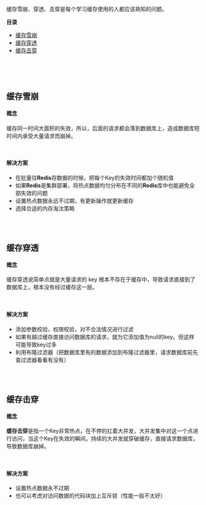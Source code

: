 缓存雪崩、穿透、击穿是每个学习缓存使用的人都应该熟知的问题。

**目录**

- [缓存雪崩](#缓存雪崩)
- [缓存穿透](#缓存穿透)
- [缓存击穿](#缓存击穿)

<br/>

<br/>

<br/>

## 缓存雪崩

#### 概念

缓存同一时间大面积的失效，所以，后面的请求都会落到数据库上，造成数据库短时间内承受大量请求而崩掉。

<br/>

#### 解决方案

- 在批量往**Redis**存数据的时候，把每个Key的失效时间都加个随机值
- 如果**Redis**是集群部署，将热点数据均匀分布在不同的**Redis**库中也能避免全部失效的问题
- 设置热点数据永远不过期，有更新操作就更新缓存
- 选择合适的内存淘汰策略

<br/>

<br/>

## 缓存穿透

#### 概念

缓存穿透说简单点就是大量请求的 key 根本不存在于缓存中，导致请求直接到了数据库上，根本没有经过缓存这一层。

<br/>

#### 解决方案

- 添加参数校验，权限校验，对不合法情况进行过滤
- 如果有越过缓存直接访问数据库的请求，就为它添加值为null的key。但这样可能导致key过多
- 利用布隆过滤器（把数据库里有的数据添加到布隆过滤器里，请求数据库前先查过滤器看看有没有）

<br/>

<br/>

## 缓存击穿

#### 概念

**缓存击穿**是指一个Key非常热点，在不停的扛着大并发，大并发集中对这一个点进行访问，当这个Key在失效的瞬间，持续的大并发就穿破缓存，直接请求数据库，导致数据库崩掉。

<br/>

#### 解决方案

- 设置热点数据永不过期
- 也可以考虑对访问数据的代码块加上互斥锁（性能一般不太好）